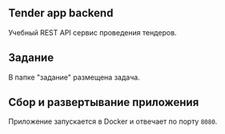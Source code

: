 ## Tender app backend
Учебный REST API сервис проведения тендеров.

## Задание
В папке "задание" размещена задача.

## Сбор и развертывание приложения
Приложение запускается в Docker и отвечает по порту `8080`.
